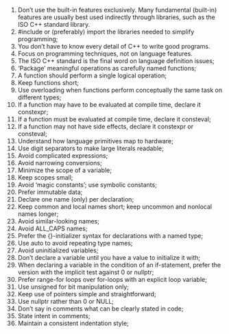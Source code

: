 1. Don’t use the built-in features exclusively. Many fundamental (built-in) features are usually best used indirectly through libraries, such as the ISO C++ standard library.
2. #include or (preferably) import the libraries needed to simplify programming;
3. You don’t have to know every detail of C++ to write good programs.
4. Focus on programming techniques, not on language features.
5. The ISO C++ standard is the final word on language definition issues;
6. ‘Package’ meaningful operations as carefully named functions;
7. A function should perform a single logical operation;
8. Keep functions short;
9. Use overloading when functions perform conceptually the same task on different types;
10. If a function may have to be evaluated at compile time, declare it constexpr;
11. If a function must be evaluated at compile time, declare it consteval;
12. If a function may not have side effects, declare it constexpr or consteval;
13. Understand how language primitives map to hardware;
14. Use digit separators to make large literals readable;
15. Avoid complicated expressions; 
16. Avoid narrowing conversions; 
17. Minimize the scope of a variable;
18. Keep scopes small;
19. Avoid ‘magic constants’; use symbolic constants;
20. Prefer immutable data;
21. Declare one name (only) per declaration;
22. Keep common and local names short; keep uncommon and nonlocal names longer;
23. Avoid similar-looking names;
24. Avoid ALL_CAPS names;
25. Prefer the {}-initializer syntax for declarations with a named type;
26. Use auto to avoid repeating type names;
27. Avoid uninitialized variables;
28. Don’t declare a variable until you have a value to initialize it with;
29. When declaring a variable in the condition of an if-statement, prefer the version with the implicit test against 0 or nullptr;
30. Prefer range-for loops over for-loops with an explicit loop variable;
31. Use unsigned for bit manipulation only;
32. Keep use of pointers simple and straightforward;
33. Use nullptr rather than 0 or NULL;
34. Don’t say in comments what can be clearly stated in code;
35. State intent in comments;
36. Maintain a consistent indentation style;